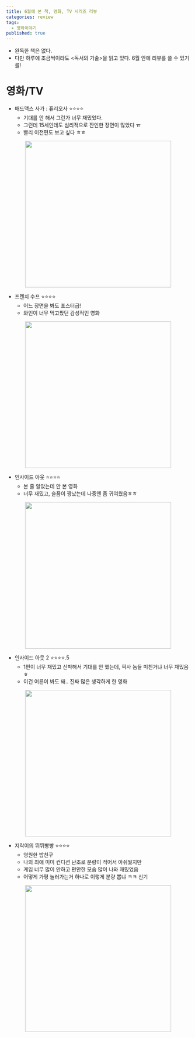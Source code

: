 ```yaml
---
title: 6월에 본 책, 영화, TV 시리즈 리뷰
categories: review
tags:
  - 영화이야기
published: true
---
```

- 완독한 책은 없다.
- 다만 하루에 조금씩이라도 \<독서의 기술\>을 읽고 있다. 6월 안에 리뷰를 쓸 수 있기를!

# 영화/TV
- 매드맥스 사가 : 퓨리오사 ⭐⭐⭐⭐
	- 기대를 안 해서 그런가 너무 재밌었다.
	- 그런데 15세인데도 심리적으로 잔인한 장면이 많았다 ㅠ
	- 빨리 이전편도 보고 싶다 ㅎㅎ

<p align="center"> <img width="400" src="https://an2-img.amz.wtchn.net/image/v2/qhMoqsetGYuoXLYI-719mw.jpg?jwt=ZXlKaGJHY2lPaUpJVXpJMU5pSjkuZXlKdmNIUnpJanBiSW1SZk5Ea3dlRGN3TUhFNE1DSmRMQ0p3SWpvaUwzWXlMM04wYjNKbEwybHRZV2RsTHpNeE5qWTBOelF5TmprM01UTTVNU0o5LmkxX2p1SVVEY3BPOFlXeDFEbzVtVGNJbFRVVC1BMngxeF9pc2FUVXF6Qk0"></p>

- 프렌치 수프 ⭐⭐⭐⭐
	- 어느 장면을 봐도 포스터급!
	- 와인이 너무 먹고팠던
감성적인 영화
<p align="center"> <img width="400" src="https://an2-img.amz.wtchn.net/image/v2/ZSvopUs4Fon7It7hrZc2CQ.jpg?jwt=ZXlKaGJHY2lPaUpJVXpJMU5pSjkuZXlKdmNIUnpJanBiSW1SZk5Ea3dlRGN3TUhFNE1DSmRMQ0p3SWpvaUwzWXlMM04wYjNKbEwybHRZV2RsTHpFNE9UTTJOelV4TVRZME5EWTBOamNpZlEuczE0Vmo0SWE4UVdyU0ZyYXl5WmdHbEdnTTF5NWpiQ3RQbU4wcGpIMnJvYw"></p>

- 인사이드 아웃 ⭐⭐⭐⭐
	- 본 줄 알았는데 안 본 영화
	- 너무 재밌고, 슬픔이 짱났는데 나중엔 좀 귀여웠음ㅎㅎ
<p align="center"> <img width="400" src="https://an2-img.amz.wtchn.net/image/v2/DJxK6N77QAQ6HjRTFJTgiw.jpg?jwt=ZXlKaGJHY2lPaUpJVXpJMU5pSjkuZXlKdmNIUnpJanBiSW1SZk5Ea3dlRGN3TUhFNE1DSmRMQ0p3SWpvaUwzWXhMM2gwZFhCbE0zWnpabWxyY0c5c1pIbG5hbXhwSW4wLlNFalFQTDlfY0JXRkVNNnctdDhMVE9zQVNCaHFXSVRreXBqeFBwWjMxR1E"></p>

- 인사이드 아웃 2 ⭐⭐⭐⭐.5
	- 1편이 너무 재밌고 신박해서 기대를 안 했는데, 픽사 놈들 미친거냐 너무 재밌음ㅎ
	- 이건 어른이 봐도 돼.. 진짜 많은 생각하게 한 영화
<p align="center"> <img width="400" src="https://an2-img.amz.wtchn.net/image/v2/2sLPR0moUjGnMwiyERLGkQ.jpg?jwt=ZXlKaGJHY2lPaUpJVXpJMU5pSjkuZXlKdmNIUnpJanBiSW1SZk5Ea3dlRGN3TUhFNE1DSmRMQ0p3SWpvaUwzWXlMM04wYjNKbEwybHRZV2RsTHpReU5EYzROREUxT0RNM09UTTBPVGtpZlEuaDdDUXMyb0VLNldwRFl6WTNLaFl2UWlWYmw0RHhUWVBMdm45R3Q5SWEzaw"></p>

- 지락이의 뛰뛰빵빵 ⭐⭐⭐⭐
	- 영원한 밥친구
	- 나의 최애 미미 컨디션 난조로 분량이 적어서 아쉬웠지만
	- 게임 너무 많이 안하고 편안한 모습 많이 나와 재밌었음
	- 어떻게 가평 놀러가는거 하나로 이렇게 분량 뽑냐 ㅋㅋ 신기
<p align="center"> <img width="400" src="https://an2-img.amz.wtchn.net/image/v2/nagp1wYnb5nuoQJ4hpmo3w.jpg?jwt=ZXlKaGJHY2lPaUpJVXpJMU5pSjkuZXlKdmNIUnpJanBiSW1SZk5Ea3dlRGN3TUhFNE1DSmRMQ0p3SWpvaUwzWXlMM04wYjNKbEwybHRZV2RsTHpneU1qWTJOVEF6TVRFMU56VTNJbjAudUhFaHB5ZmlEbFdPMWtrUlBzZlJJT1hKOWc2YUIxNXo5Qm1CdTRGd1I1RQ"></p>
